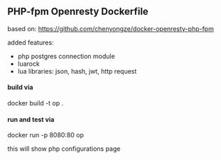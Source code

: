 ## PHP-fpm Openresty Dockerfile

based on: https://github.com/chenyongze/docker-openresty-php-fpm

added features:

*   php postgres connection module
*   luarock
*   lua libraries: json, hash, jwt, http request

#### build via
docker build -t op .

#### run and test via
docker run -p 8080:80 op

this will show php configurations page
